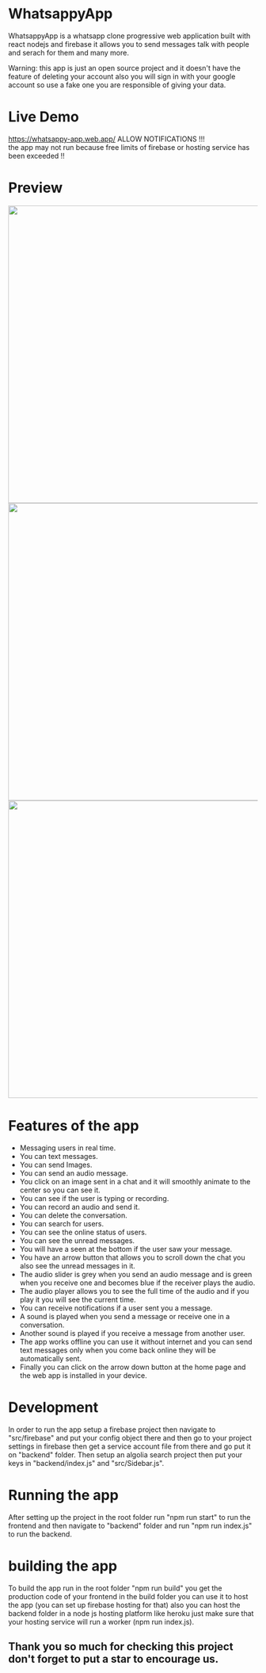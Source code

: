 # WhatsappyApp
WhatsappyApp is a whatsapp clone progressive web application built with react nodejs and firebase
it allows you to send messages talk with people and serach for them and many more.  

Warning: this app is just an open source project and it doesn't have the feature of deleting your account also you will sign in with your google account so use a fake one you are responsible of giving your data.

# Live Demo
https://whatsappy-app.web.app/  ALLOW NOTIFICATIONS !!!  
the app may not run because free limits of firebase or hosting service has been exceeded !!  

# Preview
  <img src="https://github.com/aladinyo/WhatsappyApp/blob/main/preview1.png" width="600">
  <img src="https://github.com/aladinyo/WhatsappyApp/blob/main/preview2.png" width="600">
  <img src="https://github.com/aladinyo/WhatsappyApp/blob/main/preview3.png" width="600">

# Features of the app
* Messaging users in real time.
* You can text messages.
* You can send Images.
* You can send an audio message.
* You click on an image sent in a chat and it will smoothly animate to the center so you can see it.
* You can see if the user is typing or recording.
* You can record an audio and send it.
* You can delete the conversation.
* You can search for users.
* You can see the online status of users.
* You can see the unread messages.
* You will have a seen at the bottom if the user saw your message.
* You have an arrow button that allows you to scroll down the chat you also see the unread messages in it.
* The audio slider is grey when you send an audio message and is green when you receive one and becomes blue if the receiver plays the audio.
* The audio player allows you to see the full time of the audio and if you play it you will see the current time.
* You can receive notifications if a user sent you a message.
* A sound is played when you send a message or receive one in a conversation.
* Another sound is played if you receive a message from another user.
* The app works offline you can use it without internet and you can send text messages only when you come back online they will be automatically sent.
* Finally you can click on the arrow down button at the home page and the web app is installed in your device.

# Development
In order to run the app setup a firebase project then navigate to "src/firebase" and put your config object there and then go to your project settings in firebase then get a service account file from there and go put it on "backend" folder.
Then setup an algolia search project then put your keys in "backend/index.js" and "src/Sidebar.js".
# Running the app
After setting up the project in the root folder run "npm run start" to run the frontend and then navigate to "backend" folder and run "npm run index.js" to run the backend.
# building the app
To build the app run in the root folder "npm run build" you get the production code of your frontend in the build folder you can use it to host the app (you can set up firebase hosting for that) also you can host the backend folder in a node js hosting platform like heroku just make sure that your hosting service will run a worker (npm run index.js).

## Thank you so much for checking this project don't forget to put a star to encourage us.
